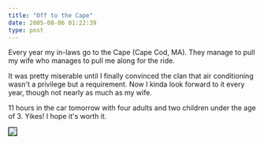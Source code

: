 ```yaml
---
title: "Off to the Cape"
date: 2005-08-06 01:22:39
type: post
---
```


<p>Every year my in-laws go to the Cape (Cape Cod, MA).  They manage to pull my wife who manages to pull me along for the ride.</p>  <p>It was pretty miserable until I finally convinced the clan that air conditioning wasn't a privilege but a requirement.  Now I kinda look forward to it every year, though not nearly as much as my wife.</p>  <p>11 hours in the car tomorrow with four adults and two children under the age of 3.  Yikes!  I hope it's worth it.</p>  <img style="border: 1px solid black" src="https://www.lethargy.org/theo/photodata///Family/Cape%20Cod%202004/320/DSC00404.JPG">
